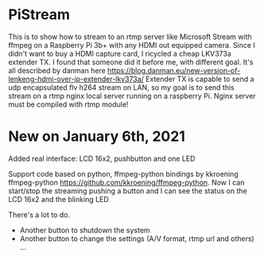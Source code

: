 # PiStream
This is to show how to stream to an rtmp server like Microsoft Stream with ffmpeg on a Raspberry Pi 3b+ with any HDMI out equipped camera.
Since I  didn't want to buy a HDMI capture card, I ricycled a cheap LKV373a extender TX. I found that someone did it before me, with different goal. It's all described by danman here https://blog.danman.eu/new-version-of-lenkeng-hdmi-over-ip-extender-lkv373a/ 
Extender TX is capable to send a udp encapsulated flv h264 stream on LAN, so my goal is to send this stream on a rtmp nginx local server running on a raspberry Pi.
Nginx server must be compiled with rtmp module!

# New on January 6th, 2021
Added real interface: LCD 16x2, pushbutton and one LED

Support code based on python, ffmpeg-python bindings by kkroening ffmpeg-python https://github.com/kkroening/ffmpeg-python.
Now I can start/stop the streaming pushing a button and I can see the status on the LCD 16x2 and the blinking LED

There's a lot to do. 
- Another button to shutdown the system
- Another button to change the settings (A/V format, rtmp url and others)
...
